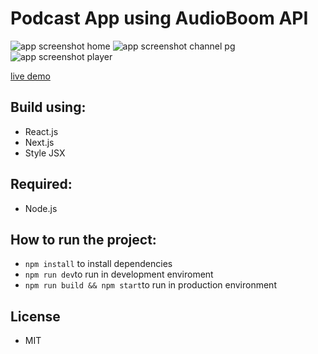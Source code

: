 # Podcast App using AudioBoom API

![app screenshot home](./preview-static-images/home)
![app screenshot channel pg](./preview-static-images/channel)
![app screenshot player](./preview-static-images/player)

[live demo](https://podcast-player-nextjs.vercel.app/)

## Build using:

- React.js
- Next.js
- Style JSX

## Required:

- Node.js

## How to run the project:

- `npm install` to install dependencies
- `npm run dev`to run in development enviroment
- `npm run build && npm start`to run in production environment

## License

- MIT
